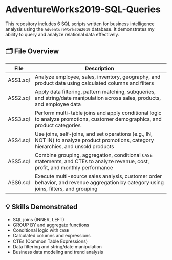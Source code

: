 # AdventureWorks2019-SQL-Queries

This repository includes 6 SQL scripts written for business intelligence analysis using the `AdventureWorksDW2019` database. It demonstrates my ability to query and analyze relational data effectively.

## 🗂️ File Overview

| File       | Description                                                                 |
|------------|-----------------------------------------------------------------------------|
| ASS1.sql   | Analyze employee, sales, inventory, geography, and product data using calculated columns and filters |
| ASS2.sql   | Apply data filtering, pattern matching, subqueries, and string/date manipulation across sales, products, and employee data |
| ASS3.sql   | Perform multi-table joins and apply conditional logic to analyze promotions, customer demographics, and product categories |
| ASS4.sql   | Use joins, self-joins, and set operations (e.g., IN, NOT IN) to analyze product promotions, category hierarchies, and unsold products |
| ASS5.sql   | Combine grouping, aggregation, conditional `CASE` statements, and CTEs to analyze revenue, cost, profit, and monthly performance |
| ASS6.sql   | Execute multi-source sales analysis, customer order behavior, and revenue aggregation by category using joins, filters, and grouping |

## 💡 Skills Demonstrated
- SQL joins (INNER, LEFT)
- GROUP BY and aggregate functions
- Conditional logic with `CASE`
- Calculated columns and expressions
- CTEs (Common Table Expressions)
- Data filtering and string/date manipulation
- Business data modeling and trend analysis

